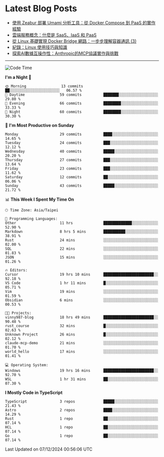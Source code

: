 # Latest Blog Posts
<!-- BLOG-POST-LIST:START -->
- [使用 Zeabur 部署 Umami 分析工具：從 Docker Compose 到 PaaS 的實作經驗](https://www.vinny987.xyz/blog/2024/deploying-umami-analytics-on-zeabur-from-docker-compose-to-paas-implementation/)
- [雲端服務概念：什麼是 SaaS、IaaS 和 PaaS](https://www.vinny987.xyz/blog/2024/cloud-service-concepts-what-are-saas-iaas-and-paas/)
- [從 Linux 基礎實現 Docker Bridge 網路：一步步理解容器通訊 &lpar;3&rpar;](https://www.vinny987.xyz/blog/2024/building-docker-style-bridge-networks-from-scratch-a-linux-network-deep-dive-3/)
- [紀錄：Linux 使用技巧與知識](https://www.vinny987.xyz/blog/2024/notes-linux-tips-and-knowledge/)
- [探索AI數據互操作性：Anthropic的MCP協議實作與挑戰](https://www.vinny987.xyz/blog/2024/exploring-interoperability-anthropic-s-model-context-protocol-in-practice/)
<!-- BLOG-POST-LIST:END -->

---

<!--START_SECTION:waka-->
![Code Time](http://img.shields.io/badge/Code%20Time-480%20hrs%2042%20mins-blue)

**I'm a Night 🦉** 

```text
🌞 Morning                13 commits          ██░░░░░░░░░░░░░░░░░░░░░░░   06.57 % 
🌆 Daytime                59 commits          ███████░░░░░░░░░░░░░░░░░░   29.80 % 
🌃 Evening                66 commits          ████████░░░░░░░░░░░░░░░░░   33.33 % 
🌙 Night                  60 commits          ████████░░░░░░░░░░░░░░░░░   30.30 % 
```
📅 **I'm Most Productive on Sunday** 

```text
Monday                   29 commits          ████░░░░░░░░░░░░░░░░░░░░░   14.65 % 
Tuesday                  24 commits          ███░░░░░░░░░░░░░░░░░░░░░░   12.12 % 
Wednesday                40 commits          █████░░░░░░░░░░░░░░░░░░░░   20.20 % 
Thursday                 27 commits          ███░░░░░░░░░░░░░░░░░░░░░░   13.64 % 
Friday                   23 commits          ███░░░░░░░░░░░░░░░░░░░░░░   11.62 % 
Saturday                 12 commits          ██░░░░░░░░░░░░░░░░░░░░░░░   06.06 % 
Sunday                   43 commits          █████░░░░░░░░░░░░░░░░░░░░   21.72 % 
```


📊 **This Week I Spent My Time On** 

```text
🕑︎ Time Zone: Asia/Taipei

💬 Programming Languages: 
Other                    11 hrs              █████████████░░░░░░░░░░░░   52.90 % 
Markdown                 8 hrs 5 mins        ██████████░░░░░░░░░░░░░░░   38.91 % 
Rust                     24 mins             ░░░░░░░░░░░░░░░░░░░░░░░░░   02.00 % 
SQL                      22 mins             ░░░░░░░░░░░░░░░░░░░░░░░░░   01.83 % 
JSON                     15 mins             ░░░░░░░░░░░░░░░░░░░░░░░░░   01.26 % 

🔥 Editors: 
Cursor                   19 hrs 10 mins      ███████████████████████░░   92.18 % 
VS Code                  1 hr 11 mins        █░░░░░░░░░░░░░░░░░░░░░░░░   05.71 % 
Vim                      19 mins             ░░░░░░░░░░░░░░░░░░░░░░░░░   01.59 % 
Obsidian                 6 mins              ░░░░░░░░░░░░░░░░░░░░░░░░░   00.53 % 

🐱‍💻 Projects: 
vinny987-blog            18 hrs 49 mins      ███████████████████████░░   90.48 % 
rust_course              32 mins             █░░░░░░░░░░░░░░░░░░░░░░░░   02.63 % 
Unknown Project          26 mins             █░░░░░░░░░░░░░░░░░░░░░░░░   02.12 % 
claude-mcp-demo          21 mins             ░░░░░░░░░░░░░░░░░░░░░░░░░   01.70 % 
world_hello              17 mins             ░░░░░░░░░░░░░░░░░░░░░░░░░   01.41 % 

💻 Operating System: 
Windows                  19 hrs 16 mins      ███████████████████████░░   92.70 % 
WSL                      1 hr 31 mins        ██░░░░░░░░░░░░░░░░░░░░░░░   07.30 % 
```

**I Mostly Code in TypeScript** 

```text
TypeScript               3 repos             █████░░░░░░░░░░░░░░░░░░░░   21.43 % 
Astro                    2 repos             ████░░░░░░░░░░░░░░░░░░░░░   14.29 % 
Rust                     1 repo              ██░░░░░░░░░░░░░░░░░░░░░░░   07.14 % 
HCL                      1 repo              ██░░░░░░░░░░░░░░░░░░░░░░░   07.14 % 
Go                       1 repo              ██░░░░░░░░░░░░░░░░░░░░░░░   07.14 % 
```




 Last Updated on 07/12/2024 00:56:06 UTC
<!--END_SECTION:waka-->

<!--
**vincent97277/vincent97277** is a ✨ _special_ ✨ repository because its `README.md` (this file) appears on your GitHub profile.

Here are some ideas to get you started:

- 🔭 I’m currently working on ...
- 🌱 I’m currently learning ...
- 👯 I’m looking to collaborate on ...
- 🤔 I’m looking for help with ...
- 💬 Ask me about ...
- 📫 How to reach me: ...
- 😄 Pronouns: ...
- ⚡ Fun fact: ...
-->
